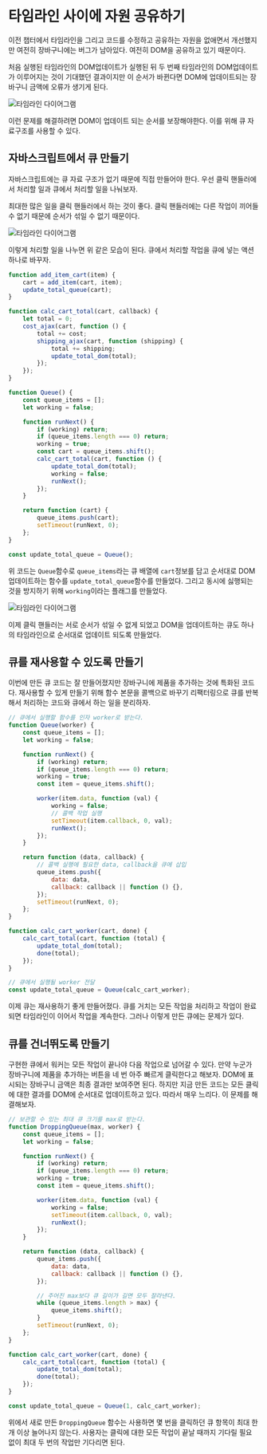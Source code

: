 # 타임라인 사이에 자원 공유하기

이전 챕터에서 타임라인을 그리고 코드를 수정하고 공유하는 자원을 없애면서 개선했지만 여전히 장바구니에는 버그가 남아있다. 여전히 DOM을 공유하고 있기 때문이다.

처음 실행된 타임라인의 DOM업데이트가 실행된 뒤 두 번째 타임라인의 DOM업데이트가 이루어지는 것이 기대했던 결과이지만 이 순서가 바뀐다면 DOM에 업데이트되는 장바구니 금액에 오류가 생기게 된다.

![타임라인 다이어그램](053FD3B3-62A2-45B6-A395-650BE9F8BDB6_1_201_a.jpeg)

이런 문제를 해결하려면 DOM이 업데이트 되는 순서를 보장해야한다. 이를 위해 큐 자료구조를 사용할 수 있다.

## 자바스크립트에서 큐 만들기

자바스크립트에는 큐 자료 구조가 없기 때문에 직접 만들어야 한다. 우선 클릭 핸들러에서 처리할 일과 큐에서 처리할 일을 나눠보자.

최대한 많은 일을 클릭 핸들러에서 하는 것이 좋다. 클릭 핸들러에는 다른 작업이 끼어들 수 없기 때문에 순서가 섞일 수 없기 때문이다.

![타임라인 다이어그램](C1A65F6C-35E3-4835-A7AA-C1B8E0E2E51F_1_201_a.jpeg)

이렇게 처리할 일을 나누면 위 같은 모습이 된다. 큐에서 처리할 작업을 큐에 넣는 액션 하나로 바꾸자.

```javascript
function add_item_cart(item) {
    cart = add_item(cart, item);
    update_total_queue(cart);
}

function calc_cart_total(cart, callback) {
    let total = 0;
    cost_ajax(cart, function () {
        total += cost;
        shipping_ajax(cart, function (shipping) {
            total += shipping;
            update_total_dom(total);
        });
    });
}

function Queue() {
    const queue_items = [];
    let working = false;

    function runNext() {
        if (working) return;
        if (queue_items.length === 0) return;
        working = true;
        const cart = queue_items.shift();
        calc_cart_total(cart, function () {
            update_total_dom(total);
            working = false;
            runNext();
        });
    }

    return function (cart) {
        queue_items.push(cart);
        setTimeout(runNext, 0);
    };
}

const update_total_queue = Queue();
```

위 코드는 `Queue`함수로 `queue_items`라는 큐 배열에 `cart`정보를 담고 순서대로 DOM 업데이트하는 함수를 `update_total_queue`함수를 만들었다. 그리고 동시에 싫행되는 것을 방지하기 위해 `working`이라는 플래그를 만들었다.

![타임라인 다이어그램](F7E7D99F-344B-4C2D-9365-B39A38AC61EC_1_201_a.jpeg)

이제 클릭 핸들러는 서로 순서가 섞일 수 없게 되었고 DOM을 업데이트하는 큐도 하나의 타임라인으로 순서대로 업데이트 되도록 만들었다.

## 큐를 재사용할 수 있도록 만들기

이번에 만든 큐 코드는 잘 만들어졌지만 장바구니에 제품을 추가하는 것에 특화된 코드다. 재사용할 수 있게 만들기 위해 함수 본문을 콜백으로 바꾸기 리팩터링으로 큐를 반복해서 처리하는 코드와 큐에서 하는 일을 분리하자.

```javascript
// 큐에서 실행할 함수를 인자 worker로 받는다.
function Queue(worker) {
    const queue_items = [];
    let working = false;

    function runNext() {
        if (working) return;
        if (queue_items.length === 0) return;
        working = true;
        const item = queue_items.shift();

        worker(item.data, function (val) {
            working = false;
            // 콜백 작업 실행
            setTimeout(item.callback, 0, val);
            runNext();
        });
    }

    return function (data, callback) {
        // 콜백 실행에 필요한 data, callback을 큐에 삽입
        queue_items.push({
            data: data,
            callback: callback || function () {},
        });
        setTimeout(runNext, 0);
    };
}

function calc_cart_worker(cart, done) {
    calc_cart_total(cart, function (total) {
        update_total_dom(total);
        done(total);
    });
}

// 큐에서 실행될 worker 전달
const update_total_queue = Queue(calc_cart_worker);
```

이제 큐는 재사용하기 좋게 만들어졌다. 큐를 거치는 모든 작업을 처리하고 작업이 완료되면 타임라인이 이어서 작업을 계속한다. 그러나 이렇게 만든 큐에는 문제가 있다.

## 큐를 건너뛰도록 만들기

구현한 큐에서 워커는 모든 작업이 끝나야 다음 작업으로 넘어갈 수 있다. 만약 누군가 장바구니에 제품을 추가하는 버튼을 네 번 아주 빠르게 클릭한다고 해보자. DOM에 표시되는 장바구니 금액은 최종 결과만 보여주면 된다. 하지만 지금 만든 코드는 모든 클릭에 대한 결과를 DOM에 순서대로 업데이트하고 있다. 따라서 매우 느리다. 이 문제를 해결해보자.

```javascript
// 보관할 수 있는 최대 큐 크기를 max로 받는다.
function DroppingQueue(max, worker) {
    const queue_items = [];
    let working = false;

    function runNext() {
        if (working) return;
        if (queue_items.length === 0) return;
        working = true;
        const item = queue_items.shift();

        worker(item.data, function (val) {
            working = false;
            setTimeout(item.callback, 0, val);
            runNext();
        });
    }

    return function (data, callback) {
        queue_items.push({
            data: data,
            callback: callback || function () {},
        });

        // 주어진 max보다 큐 길이가 길면 모두 잘라낸다.
        while (queue_items.length > max) {
            queue_items.shift();
        }
        setTimeout(runNext, 0);
    };
}

function calc_cart_worker(cart, done) {
    calc_cart_total(cart, function (total) {
        update_total_dom(total);
        done(total);
    });
}

const update_total_queue = Queue(1, calc_cart_worker);
```

위에서 새로 만든 `DroppingQueue` 함수는 사용하면 몇 번을 클릭하던 큐 항목이 최대 한 개 이상 늘어나지 않는다. 사용자는 클릭에 대한 모든 작업이 끝날 때까지 기다릴 필요 없이 최대 두 번의 작업만 기다리면 된다.
